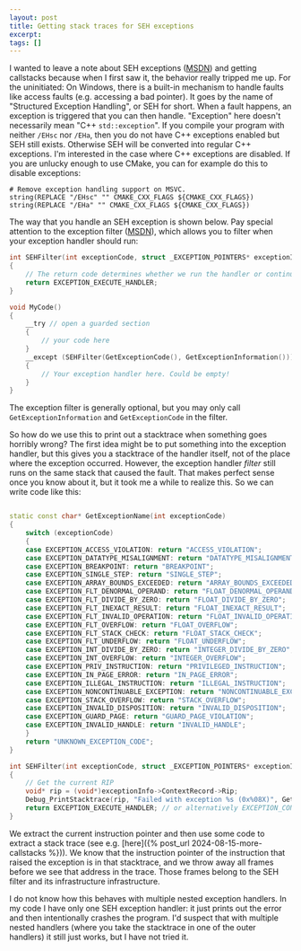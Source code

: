 ```yaml
---
layout: post
title: Getting stack traces for SEH exceptions
excerpt:
tags: []
---
```


I wanted to leave a note about SEH exceptions ([MSDN](https://learn.microsoft.com/en-us/cpp/cpp/structured-exception-handling-c-cpp)) and getting callstacks because when I first saw it, the behavior really tripped me up. For the uninitiated: On Windows, there is a built-in mechanism to handle faults like access faults (e.g. accessing a bad pointer). It goes by the name of "Structured Exception Handling", or SEH for short. When a fault happens, an exception is triggered that you can then handle. "Exception" here doesn't necessarily mean "C++ `std::exception`". If you compile your program with neither `/EHsc` nor `/EHa`, then you do not have C++ exceptions enabled but SEH still exists. Otherwise SEH will be converted into regular C++ exceptions. I'm interested in the case where C++ exceptions are disabled. If you are unlucky enough to use CMake, you can for example do this to disable exceptions:
```
# Remove exception handling support on MSVC.
string(REPLACE "/EHsc" "" CMAKE_CXX_FLAGS ${CMAKE_CXX_FLAGS})
string(REPLACE "/EHa" "" CMAKE_CXX_FLAGS ${CMAKE_CXX_FLAGS})
```

The way that you handle an SEH exception is shown below. Pay special attention to the exception filter ([MSDN](https://learn.microsoft.com/en-us/cpp/cpp/writing-an-exception-filter)), which allows you to filter when your exception handler should run:
```cpp
int SEHFilter(int exceptionCode, struct _EXCEPTION_POINTERS* exceptionInfo)
{
    // The return code determines whether we run the handler or continue the search for another handler.
    return EXCEPTION_EXECUTE_HANDLER;
}

void MyCode()
{
    __try // open a guarded section
    {
        // your code here
    }
    __except (SEHFilter(GetExceptionCode(), GetExceptionInformation()))
    {
        // Your exception handler here. Could be empty!
    }
}
```

The exception filter is generally optional, but you may only call `GetExceptionInformation` and `GetExceptionCode` in the filter.

So how do we use this to print out a stacktrace when something goes horribly wrong? The first idea might be to put something into the exception handler, but this gives you a stacktrace of the handler itself, not of the place where the exception occurred. However, the exception handler _filter_ still runs on the same stack that caused the fault. That makes perfect sense once you know about it, but it took me a while to realize this. So we can write code like this:

```cpp

static const char* GetExceptionName(int exceptionCode)
{
    switch (exceptionCode)
    {
    case EXCEPTION_ACCESS_VIOLATION: return "ACCESS_VIOLATION";
    case EXCEPTION_DATATYPE_MISALIGNMENT: return "DATATYPE_MISALIGNMENT";
    case EXCEPTION_BREAKPOINT: return "BREAKPOINT";
    case EXCEPTION_SINGLE_STEP: return "SINGLE_STEP";
    case EXCEPTION_ARRAY_BOUNDS_EXCEEDED: return "ARRAY_BOUNDS_EXCEEDED";
    case EXCEPTION_FLT_DENORMAL_OPERAND: return "FLOAT_DENORMAL_OPERAND";
    case EXCEPTION_FLT_DIVIDE_BY_ZERO: return "FLOAT_DIVIDE_BY_ZERO";
    case EXCEPTION_FLT_INEXACT_RESULT: return "FLOAT_INEXACT_RESULT";
    case EXCEPTION_FLT_INVALID_OPERATION: return "FLOAT_INVALID_OPERATION";
    case EXCEPTION_FLT_OVERFLOW: return "FLOAT_OVERFLOW";
    case EXCEPTION_FLT_STACK_CHECK: return "FLOAT_STACK_CHECK";
    case EXCEPTION_FLT_UNDERFLOW: return "FLOAT_UNDERFLOW";
    case EXCEPTION_INT_DIVIDE_BY_ZERO: return "INTEGER_DIVIDE_BY_ZERO";
    case EXCEPTION_INT_OVERFLOW: return "INTEGER_OVERFLOW";
    case EXCEPTION_PRIV_INSTRUCTION: return "PRIVILEGED_INSTRUCTION";
    case EXCEPTION_IN_PAGE_ERROR: return "IN_PAGE_ERROR";
    case EXCEPTION_ILLEGAL_INSTRUCTION: return "ILLEGAL_INSTRUCTION";
    case EXCEPTION_NONCONTINUABLE_EXCEPTION: return "NONCONTINUABLE_EXCEPTION";
    case EXCEPTION_STACK_OVERFLOW: return "STACK_OVERFLOW";
    case EXCEPTION_INVALID_DISPOSITION: return "INVALID_DISPOSITION";
    case EXCEPTION_GUARD_PAGE: return "GUARD_PAGE_VIOLATION";
    case EXCEPTION_INVALID_HANDLE: return "INVALID_HANDLE";
    }
    return "UNKNOWN_EXCEPTION_CODE";
}

int SEHFilter(int exceptionCode, struct _EXCEPTION_POINTERS* exceptionInfo)
{
    // Get the current RIP
    void* rip = (void*)exceptionInfo->ContextRecord->Rip;
    Debug_PrintStacktrace(rip, "Failed with exception %s (0x%08X)", GetExceptionName(exceptionCode), exceptionCode);
    return EXCEPTION_EXECUTE_HANDLER; // or alternatively EXCEPTION_CONTINUE_SEARCH to let the exception play out
}
```

We extract the current instruction pointer and then use some code to extract a stack trace (see e.g. [here]({% post_url 2024-08-15-more-callstacks %})). We know that the instruction pointer of the instruction that raised the exception is in that stacktrace, and we throw away all frames before we see that address in the trace. Those frames belong to the SEH filter and its infrastructure infrastructure.

I do not know how this behaves with multiple nested exception handlers. In my code I have only one SEH exception handler: it just prints out the error and then intentionally crashes the program. I'd suspect that with multiple nested handlers (where you take the stacktrace in one of the outer handlers) it still just works, but I have not tried it.